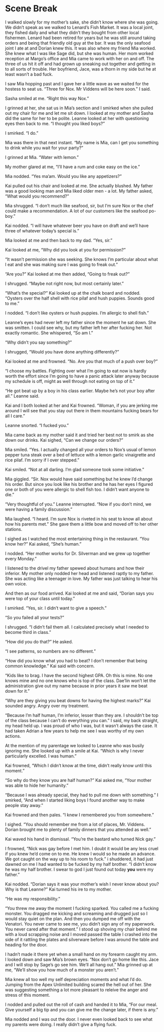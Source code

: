 # Scene Break

I walked slowly for my mother’s sake, she didn’t know where she was going. We didn’t speak as we walked to Lenard’s Fish Market. It was a local joint, they fished daily and what they didn’t they bought from other local fishermen. Lenard had been retired for years but he was still around taking orders and being that friendly old guy at the bar. It was the only seafood joint I ate at and Dorian knew this. It was also where my friend Mia worked. She knew what I was like Sage did, but she was human. Her mom worked reception at Margo’s office and Mia came to work with her on and off. The three of us hit it off and had grown up sneaking out together and getting in to all sorts of trouble. Her boyfriend, Jace, was a thorn in my side but he at least wasn’t a bad fuck.

I saw Mia hopping past and I gave her a little wave as we waited for the hostess to seat us. “Three for Nox. Mr Viddens will be here soon.” I said.

Sasha smiled at me. “Right this way Nox.”

I grinned at her, she sat us in Mia’s section and I smirked when she pulled out my chair for me and let me sit down. I looked at my mother and Sasha did the same for her to be polite. Leanne looked at her with questioning eyes then back to me. “I thought you liked boys?”

I smirked. “I do.”

Mia was there in that next instant. “My name is Mia, can I get you something to drink while you wait for your party?”

I grinned at Mia. “Water with lemon.”

My mother glared at me, “I’ll have a rum and coke easy on the ice.”

Mia nodded. “Yes ma’am. Would you like any appetizers?”

Kai pulled out his chair and looked at me. She actually blushed. My father was a good looking man and Mia liked older men - a lot. My father asked, “What would you recommend?”

Mia shrugged. “I don’t much like seafood, sir, but I’m sure Nox or the chef could make a recommendation. A lot of our customers like the seafood po-boy.”

Kai nodded. “I will have whatever beer you have on draft and we’ll have three of whatever today’s special is.”

Mia looked at me and then back to my dad. “Yes, sir.”

Kai looked at me, “Why did you look at you for permission?”

“It wasn’t permission she was seeking. She knows I’m particular about what I eat and she was making sure I was going to freak out.”

“Are you?” Kai looked at me then added, “Going to freak out?”

I shrugged. “Maybe not right now, but most certainly later.”

“What’s the special?” Kai looked up at the chalk board and nodded. “Oysters over the half shell with rice pilaf and hush puppies. Sounds good to me.”

I nodded. “I don’t like oysters or hush puppies. I’m allergic to shell fish.”

Leanne’s eyes had never left my father since the moment he sat down. She was smitten. I could see why, but my father left her after fucking her. Not exactly romantic. She whispered, “So am I.”

“Why didn’t you say something?”

I shrugged, “Would you have done anything differently?”

Kai looked at me and frowned. “No. Are you that much of a push over boy?”

“I choose my battles. Fighting over what I’m going to eat now is hardly worth the effort since I’m going to have a panic attack later anyway because my schedule is off, might as well through not eating on top of it.”

“He got beat up by a boy in his class earlier. Maybe he’s not your boy after all.” Leanne said.

Kai and I both looked at her and Kai frowned. “Woman, if you are jerking me around I will see that you stay out there in them mountains fucking bears for all I care.”

Leanne snorted. “I fucked you.”

Mia came back as my mother said it and tried her best not to smirk as she down our drinks. Kai sighed, “Can we change our orders?”

Mia smiled. “Yes. I actually changed all your orders to Nox’s usual of lemon pepper tuna steak over a bed of lettuce with a lemon garlic vinaigrette and rice pilaf. I’m sorry if I over stepped.”

Kai smiled. “Not at all darling. I’m glad someone took some initiative.”

Mia giggled. “Sir. Nox would have said something but he knew I’d change his order. But since you look like his brother and he has her eyes I figured one or both of you were allergic to shell fish too. I didn’t want anyone to die.”

“Very thoughtful of you.” Leanne interrupted. “Now if you don’t mind, we were having a family discussion.”

Mia laughed. “I heard. I’m sure Nox is riveted in his seat to know all about how his parents met.” She gave them a little bow and moved off to her other stations.

I sighed as I watched the most entertaining thing in the restaurant. “You know her?” Kai asked, “She’s human.”

I nodded. “Her mother works for Dr. Silverman and we grew up together every Monday.”

I listened to the drivel my father spewed about humans and how their inferior. My mother only nodded her head and listened raptly to my father. She was acting like a teenager in love. My father was just talking to hear his own voice.

And then as our food arrived. Kai looked at me and said, “Dorian says you were top of your class until today.”

I smirked. “Yes, sir. I didn’t want to give a speech.”

“So you failed all your tests?”

I shrugged. “I didn’t fail them all. I calculated precisely what I needed to become third in class.”

“How did you do that?” He asked.

“I see patterns, so numbers are no different.”

“How did you know what you had to beat? I don’t remember that being common knowledge.” Kai said with concern.

“Kids like to brag. I have the second highest GPA. Oh this is mine. No one knows mine and no one knows who is top of the class. Dae’lin won’t let the administration give out my name because in prior years it saw me beat down for it.”

“Why are they giving you beat downs for having the highest marks?” Kai sounded angry. Angry over my treatment.

“Because I’m half human, I’m inferior, lesser than they are. I shouldn’t be top of the class because I can’t do everything you can.” I said, my back straight, my head held up. I was proud of who I was, but it wasn’t always the case. It had taken Adrian a few years to help me see I was worthy of my own actions.

At the mention of my parentage we looked to Leanne who was busily ignoring me. She looked up with a smile at Kai. “Which is why I never particularly excelled. I was human.”

Kai frowned, “Which I didn’t know at the time, didn’t really know until this moment.”

“So why do they know you are half human?” Kai asked me, “Your mother was able to hide her humanity.”

“Because I was already special, they had to pull me down with something.” I smirked, “And when I started liking boys I found another way to make people stay away.”

Kai frowned and then pales. “I knew I remembered you from somewhere.”

I sighed. “You should remember me from a lot of places, Mr. Viddens. Dorian brought me to plenty of family dinners that you attended as well.”

Kai waved his hand in dismissal. “You’re the bastard who turned Nick gay.”

I frowned, “Nick was gay before I met him. I doubt it would be any less cruel if you knew he’d come on to me. He knew I would so he made an advance. We got caught on the way up to his room to fuck.” i shuddered, it had just dawned on me I had wanted to be fucked by my half brother. “I didn’t know he was my half brother. I swear to god I just found out today **you** were my father.”

Kai nodded. “Dorian says it was your mother’s wish I never know about you? Why is that Leanne?” Kai turned his ire to my mother.

“He was my responsibility.”

“You threw me away the moment I fucking sparked. You called me a fucking monster. You dragged me kicking and screaming and drugged just so I would stay quiet on the plan. And then you dumped me off with the Venatori. You never came to see me, you didn’t sign any of my paperwork. You never cared after that moment.” I stood up shoving my chair behind me with a loud scrapping noise and I moved passed the table I crashed into the side of it rattling the plates and silverware before I was around the table and heading for the door.

I hadn’t made it there yet when a small hand on my forearm caught my arm. I looked down and saw Mia’s brown eyes. “Nox don’t go home like this. Jace and I will stop by Sage’s go see him. We’ll all hang out.” Mia grinned up at me, “We’ll show you how much of a monster you aren’t.”

Mia knew all too well my self depreciation moments and what I’d do. Jumping from the Apex Unlimited building scared the hell out of her. She was suggesting something a lot more pleasant to releive the anger and stress of this moment.

I nodded and pulled out the roll of cash and handed it to Mia, “For our meal. Give yourself a big tip and you can give me the change later, if there is any.”

Mia nodded and I was out the door. I never even looked back to see what my parents were doing. I really didn’t give a flying fuck.

